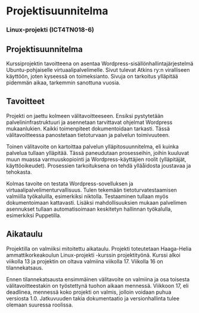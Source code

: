 # Projektisuunnitelma
### Linux-projekti (ICT4TN018-6)

## Projektisuunnitelma

Kurssiprojektin tavoitteena on asentaa Wordpress-sisällönhallintajärjestelmä Ubuntu-pohjaiselle virtuaalipalvelimelle. Sivut tulevat Atkins ry:n viralliseen käyttöön, joten kyseessä on toimeksianto.
Sivuja on tarkoitus ylläpitää pidemmän aikaa, tarkemmin sanottuna vuosia.

## Tavoitteet

Projekti on jaettu kolmeen välitavoitteeseen. Ensiksi pystytetään palvelininfrastruktuuri ja asennetaan tarvittavat ohjelmat Wordpress mukaanlukien. Kaikki toimenpiteet dokumentoidaan tarkasti. Tässä välitavoitteessa panostetaan tietoturvaan ja palvelun toimivuuteen.

Toinen välitavoite on kartoittaa palvelun ylläpitosuunnitelma, eli kuinka palvelua tullaan ylläpitää. Tässä paneudutaan prosesseihin, joihin kuuluvat muun muassa varmuuskopiointi ja Wordpress-käyttäjien roolit (ylläpitäjät, käyttöoikeudet). Prosessien tarkoituksena on tehdä ylläåidosta joustavaa ja tehokasta.

Kolmas tavoite on testata Wordpress-sovelluksen ja virtuaalipalvelimenturvallisuus. Tulen tekemään tietoturvatestaamisen valmiilla työkaluilla, esimerkiksi niktolla. Testaaminen tullaan myös dokumentoimaan kattavasti. Lisäksi mahdollisuuksien mukaan palvelimen asennukset tullaan automatisoimaan keskitetyn hallinnan työkalulla, esimerkiksi Puppetilla.

## Aikataulu

Projektilla on valmiiksi mitoitettu aikataulu. Projekti toteutetaan Haaga-Helia ammattikorkeakoulun Linux-projekti -kurssin projektityönä. Kurssi alkoi viikolla 13 ja projektin on oltava valmiina viikolla 17. Viikolla 16 on tilannekatsaus.

Ennen tilannekatsausta ensimmäinen välitavoite on valmiina ja osa toisesta välitavoitteestakin on työstettynä tuohon aikaan mennessä. Viikkoon 17, eli deadlinea, mennessä koko projekti on valmis, jolloin voidaan puhua versiosta 1.0. Jatkuvuuden takia dokumentaatio ja versionhallinta tulee olemaan suuressa roolissa.
